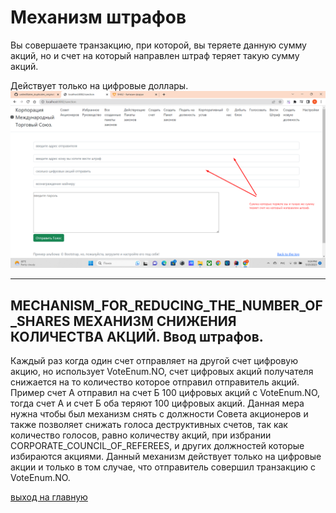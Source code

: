 # Механизм штрафов

Вы совершаете транзакцию, при которой, вы теряете данную сумму акций, но 
и счет на который направлен штраф теряет такую сумму акций.

Действует только на цифровые доллары.
![Вести штраф](../screenshots/lead_a_fine.png)
______

## MECHANISM_FOR_REDUCING_THE_NUMBER_OF_SHARES  МЕХАНИЗМ СНИЖЕНИЯ КОЛИЧЕСТВА АКЦИЙ. Ввод штрафов. 
Каждый раз когда один счет отправляет на другой счет цифровую акцию, но использует VoteEnum.NO, счет 
цифровых акций получателя снижается на то количество которое отправил отправитель акций. 
Пример счет А отправил на счет Б 100 цифровых акций с VoteEnum.NO, тогда счет А и счет Б оба теряют 100 
цифровых акций. Данная мера нужна чтобы был механизм снять с должности Совета акционеров и также позволяет снижать голоса 
деструктивных счетов, так как количество голосов, равно количеству акций, 
при избрании CORPORATE_COUNCIL_OF_REFEREES, и других должностей которые избираются акциями. 
Данный механизм действует только на цифровые акции и только в том случае, что отправитель совершил транзакцию с
VoteEnum.NO.

[выход на главную](../documentation/documentationRus.md)